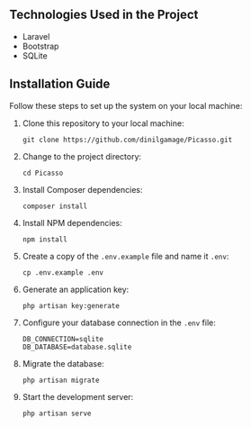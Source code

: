 ## Technologies Used in the Project

- Laravel 
- Bootstrap
- SQLite

## Installation Guide

Follow these steps to set up the system on your local machine:

1. Clone this repository to your local machine:

    ```shell
    git clone https://github.com/dinilgamage/Picasso.git
    
3. Change to the project directory:

    ```shell
    cd Picasso
    
5. Install Composer dependencies:

    ```shell
    composer install
    
7. Install NPM dependencies:

    ```shell
    npm install

9. Create a copy of the `.env.example` file and name it `.env`:

    ```shell
    cp .env.example .env
    
11. Generate an application key:

    ```shell
    php artisan key:generate

13. Configure your database connection in the `.env` file:

    ```shell
    DB_CONNECTION=sqlite
    DB_DATABASE=database.sqlite
    
14. Migrate the database:

    ```shell
    php artisan migrate

15. Start the development server:

    ```shell
    php artisan serve
